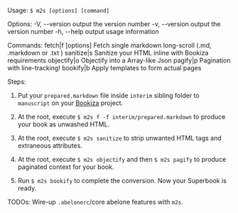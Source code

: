 

Usage: `$ m2s [options] [command]`

Options:
  -V, --version      output the version number
  -v, --version      output the version number
  -h, --help         output usage information

Commands:
  fetch|f [options]  Fetch single markdown long-scroll (.md, .markdown or .txt )
  sanitize|s         Sanitize your HTML inline with Bookiza requirements
  objectify|o        Objectify into a Array-like Json
  pagify|p           Pagination with line-tracking!
  bookify|b          Apply templates to form actual pages


Steps:

1. Put your `prepared.markdown` file inside `interim` sibling folder to `manuscript` on your [Bookiza](https://bookiza.io) project. 

2. At the root, execute `$ m2s f -f interim/prepared.markdown` to produce your book as unwashed HTML.

3. At the root, execute `$ m2s sanitize` to strip unwanted HTML tags and extraneous attributes.

4. At the root, execute `$ m2s objectify` and then `$ m2s pagify` to produce paginated context for your book.

5. Run `$ m2s bookify` to complete the conversion. Now your Superbook is ready.

TODOs: Wire-up `.abelonerc`/core abelone features with `m2s`.

